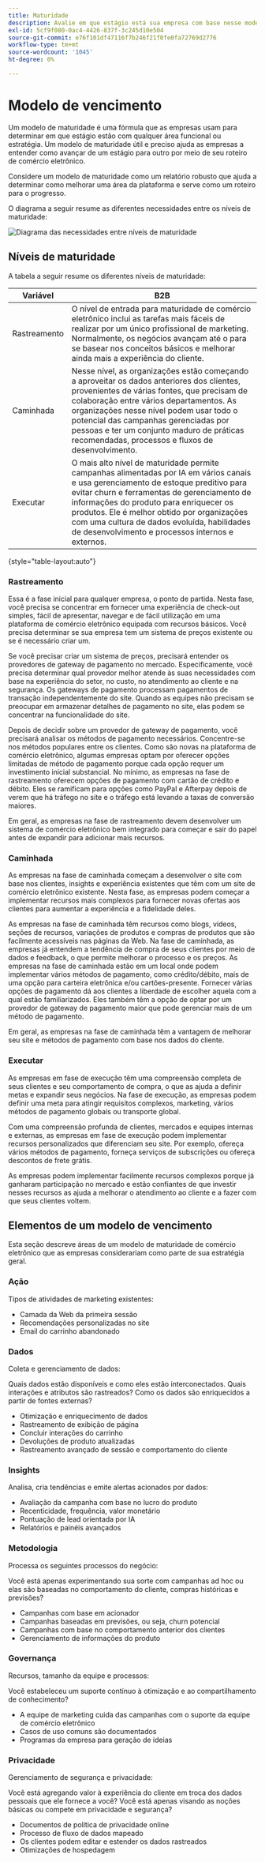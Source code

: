 ```yaml
---
title: Maturidade
description: Avalie em que estágio está sua empresa com base nesse modelo de maturidade.
exl-id: 5cf9f080-0ac4-4426-837f-3c245d10e504
source-git-commit: e76f101df47116f7b246f21f0fe0fa72769d2776
workflow-type: tm+mt
source-wordcount: '1045'
ht-degree: 0%

---
```


# Modelo de vencimento

Um modelo de maturidade é uma fórmula que as empresas usam para determinar em que estágio estão com qualquer área funcional ou estratégia. Um modelo de maturidade útil e preciso ajuda as empresas a entender como avançar de um estágio para outro por meio de seu roteiro de comércio eletrônico.

Considere um modelo de maturidade como um relatório robusto que ajuda a determinar como melhorar uma área da plataforma e serve como um roteiro para o progresso.

O diagrama a seguir resume as diferentes necessidades entre os níveis de maturidade:

![Diagrama das necessidades entre níveis de maturidade](../../assets/playbooks/maturity-levels.png)

## Níveis de maturidade

A tabela a seguir resume os diferentes níveis de maturidade:

| Variável | B2B |
-----------|----------|
| Rastreamento | O nível de entrada para maturidade de comércio eletrônico inclui as tarefas mais fáceis de realizar por um único profissional de marketing. Normalmente, os negócios avançam até o para se basear nos conceitos básicos e melhorar ainda mais a experiência do cliente. |
| Caminhada | Nesse nível, as organizações estão começando a aproveitar os dados anteriores dos clientes, provenientes de várias fontes, que precisam de colaboração entre vários departamentos.  As organizações nesse nível podem usar todo o potencial das campanhas gerenciadas por pessoas e ter um conjunto maduro de práticas recomendadas, processos e fluxos de desenvolvimento. |
| Executar | O mais alto nível de maturidade permite campanhas alimentadas por IA em vários canais e usa gerenciamento de estoque preditivo para evitar churn e ferramentas de gerenciamento de informações do produto para enriquecer os produtos. Ele é melhor obtido por organizações com uma cultura de dados evoluída, habilidades de desenvolvimento e processos internos e externos. |

{style="table-layout:auto"}

### Rastreamento

Essa é a fase inicial para qualquer empresa, o ponto de partida. Nesta fase, você precisa se concentrar em fornecer uma experiência de check-out simples, fácil de apresentar, navegar e de fácil utilização em uma plataforma de comércio eletrônico equipada com recursos básicos. Você precisa determinar se sua empresa tem um sistema de preços existente ou se é necessário criar um.

Se você precisar criar um sistema de preços, precisará entender os provedores de gateway de pagamento no mercado. Especificamente, você precisa determinar qual provedor melhor atende às suas necessidades com base na experiência do setor, no custo, no atendimento ao cliente e na segurança. Os gateways de pagamento processam pagamentos de transação independentemente do site. Quando as equipes não precisam se preocupar em armazenar detalhes de pagamento no site, elas podem se concentrar na funcionalidade do site.

Depois de decidir sobre um provedor de gateway de pagamento, você precisará analisar os métodos de pagamento necessários. Concentre-se nos métodos populares entre os clientes. Como são novas na plataforma de comércio eletrônico, algumas empresas optam por oferecer opções limitadas de método de pagamento porque cada opção requer um investimento inicial substancial. No mínimo, as empresas na fase de rastreamento oferecem opções de pagamento com cartão de crédito e débito. Eles se ramificam para opções como PayPal e Afterpay depois de verem que há tráfego no site e o tráfego está levando a taxas de conversão maiores.

Em geral, as empresas na fase de rastreamento devem desenvolver um sistema de comércio eletrônico bem integrado para começar e sair do papel antes de expandir para adicionar mais recursos.

### Caminhada

As empresas na fase de caminhada começam a desenvolver o site com base nos clientes, insights e experiência existentes que têm com um site de comércio eletrônico existente. Nesta fase, as empresas podem começar a implementar recursos mais complexos para fornecer novas ofertas aos clientes para aumentar a experiência e a fidelidade deles.

As empresas na fase de caminhada têm recursos como blogs, vídeos, seções de recursos, variações de produtos e compras de produtos que são facilmente acessíveis nas páginas da Web. Na fase de caminhada, as empresas já entendem a tendência de compra de seus clientes por meio de dados e feedback, o que permite melhorar o processo e os preços. As empresas na fase de caminhada estão em um local onde podem implementar vários métodos de pagamento, como crédito/débito, mais de uma opção para carteira eletrônica e/ou cartões-presente. Fornecer várias opções de pagamento dá aos clientes a liberdade de escolher aquela com a qual estão familiarizados. Eles também têm a opção de optar por um provedor de gateway de pagamento maior que pode gerenciar mais de um método de pagamento.

Em geral, as empresas na fase de caminhada têm a vantagem de melhorar seu site e métodos de pagamento com base nos dados do cliente.

### Executar

As empresas em fase de execução têm uma compreensão completa de seus clientes e seu comportamento de compra, o que as ajuda a definir metas e expandir seus negócios. Na fase de execução, as empresas podem definir uma meta para atingir requisitos complexos, marketing, vários métodos de pagamento globais ou transporte global.

Com uma compreensão profunda de clientes, mercados e equipes internas e externas, as empresas em fase de execução podem implementar recursos personalizados que diferenciam seu site. Por exemplo, ofereça vários métodos de pagamento, forneça serviços de subscrições ou ofereça descontos de frete grátis.

As empresas podem implementar facilmente recursos complexos porque já ganharam participação no mercado e estão confiantes de que investir nesses recursos as ajuda a melhorar o atendimento ao cliente e a fazer com que seus clientes voltem.

## Elementos de um modelo de vencimento

Esta seção descreve áreas de um modelo de maturidade de comércio eletrônico que as empresas considerariam como parte de sua estratégia geral.

### Ação

Tipos de atividades de marketing existentes:

- Camada da Web da primeira sessão
- Recomendações personalizadas no site
- Email do carrinho abandonado

### Dados

Coleta e gerenciamento de dados:

Quais dados estão disponíveis e como eles estão interconectados. Quais interações e atributos são rastreados? Como os dados são enriquecidos a partir de fontes externas?

- Otimização e enriquecimento de dados
- Rastreamento de exibição de página
- Concluir interações do carrinho
- Devoluções de produto atualizadas
- Rastreamento avançado de sessão e comportamento do cliente

### Insights

Analisa, cria tendências e emite alertas acionados por dados:

- Avaliação da campanha com base no lucro do produto
- Recenticidade, frequência, valor monetário
- Pontuação de lead orientada por IA
- Relatórios e painéis avançados

### Metodologia

Processa os seguintes processos do negócio:

Você está apenas experimentando sua sorte com campanhas ad hoc ou elas são baseadas no comportamento do cliente, compras históricas e previsões?

- Campanhas com base em acionador
- Campanhas baseadas em previsões, ou seja, churn potencial
- Campanhas com base no comportamento anterior dos clientes
- Gerenciamento de informações do produto

### Governança

Recursos, tamanho da equipe e processos:

Você estabeleceu um suporte contínuo à otimização e ao compartilhamento de conhecimento?

- A equipe de marketing cuida das campanhas com o suporte da equipe de comércio eletrônico
- Casos de uso comuns são documentados
- Programas da empresa para geração de ideias

### Privacidade

Gerenciamento de segurança e privacidade:

Você está agregando valor à experiência do cliente em troca dos dados pessoais que ele fornece a você? Você está apenas visando as noções básicas ou compete em privacidade e segurança?

- Documentos de política de privacidade online
- Processo de fluxo de dados mapeado
- Os clientes podem editar e estender os dados rastreados
- Otimizações de hospedagem
